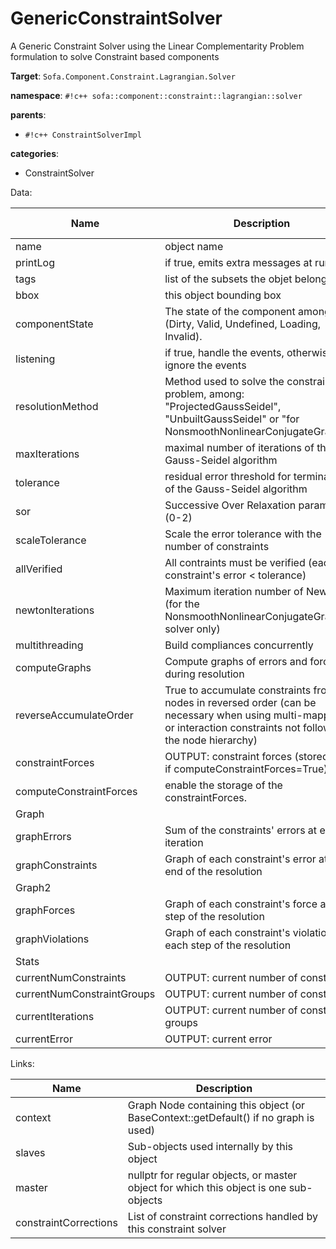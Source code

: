 # GenericConstraintSolver

A Generic Constraint Solver using the Linear Complementarity Problem formulation to solve Constraint based components


__Target__: `Sofa.Component.Constraint.Lagrangian.Solver`

__namespace__: `#!c++ sofa::component::constraint::lagrangian::solver`

__parents__: 

- `#!c++ ConstraintSolverImpl`

__categories__: 

- ConstraintSolver

Data: 

<table>
<thead>
    <tr>
        <th>Name</th>
        <th>Description</th>
        <th>Default value</th>
    </tr>
</thead>
<tbody>
	<tr>
		<td>name</td>
		<td>
object name
</td>
		<td>unnamed</td>
	</tr>
	<tr>
		<td>printLog</td>
		<td>
if true, emits extra messages at runtime.
</td>
		<td>0</td>
	</tr>
	<tr>
		<td>tags</td>
		<td>
list of the subsets the objet belongs to
</td>
		<td></td>
	</tr>
	<tr>
		<td>bbox</td>
		<td>
this object bounding box
</td>
		<td></td>
	</tr>
	<tr>
		<td>componentState</td>
		<td>
The state of the component among (Dirty, Valid, Undefined, Loading, Invalid).
</td>
		<td>Undefined</td>
	</tr>
	<tr>
		<td>listening</td>
		<td>
if true, handle the events, otherwise ignore the events
</td>
		<td>0</td>
	</tr>
	<tr>
		<td>resolutionMethod</td>
		<td>
Method used to solve the constraint problem, among: "ProjectedGaussSeidel", "UnbuiltGaussSeidel" or "for NonsmoothNonlinearConjugateGradient"
</td>
		<td></td>
	</tr>
	<tr>
		<td>maxIterations</td>
		<td>
maximal number of iterations of the Gauss-Seidel algorithm
</td>
		<td>1000</td>
	</tr>
	<tr>
		<td>tolerance</td>
		<td>
residual error threshold for termination of the Gauss-Seidel algorithm
</td>
		<td>0.001</td>
	</tr>
	<tr>
		<td>sor</td>
		<td>
Successive Over Relaxation parameter (0-2)
</td>
		<td>1</td>
	</tr>
	<tr>
		<td>scaleTolerance</td>
		<td>
Scale the error tolerance with the number of constraints
</td>
		<td>1</td>
	</tr>
	<tr>
		<td>allVerified</td>
		<td>
All contraints must be verified (each constraint's error &lt; tolerance)
</td>
		<td>0</td>
	</tr>
	<tr>
		<td>newtonIterations</td>
		<td>
Maximum iteration number of Newton (for the NonsmoothNonlinearConjugateGradient solver only)
</td>
		<td>100</td>
	</tr>
	<tr>
		<td>multithreading</td>
		<td>
Build compliances concurrently
</td>
		<td>0</td>
	</tr>
	<tr>
		<td>computeGraphs</td>
		<td>
Compute graphs of errors and forces during resolution
</td>
		<td>0</td>
	</tr>
	<tr>
		<td>reverseAccumulateOrder</td>
		<td>
True to accumulate constraints from nodes in reversed order (can be necessary when using multi-mappings or interaction constraints not following the node hierarchy)
</td>
		<td>0</td>
	</tr>
	<tr>
		<td>constraintForces</td>
		<td>
OUTPUT: constraint forces (stored only if computeConstraintForces=True)
</td>
		<td></td>
	</tr>
	<tr>
		<td>computeConstraintForces</td>
		<td>
enable the storage of the constraintForces.
</td>
		<td>0</td>
	</tr>
	<tr>
		<td colspan="3">Graph</td>
	</tr>
	<tr>
		<td>graphErrors</td>
		<td>
Sum of the constraints' errors at each iteration
</td>
		<td></td>
	</tr>
	<tr>
		<td>graphConstraints</td>
		<td>
Graph of each constraint's error at the end of the resolution
</td>
		<td></td>
	</tr>
	<tr>
		<td colspan="3">Graph2</td>
	</tr>
	<tr>
		<td>graphForces</td>
		<td>
Graph of each constraint's force at each step of the resolution
</td>
		<td></td>
	</tr>
	<tr>
		<td>graphViolations</td>
		<td>
Graph of each constraint's violation at each step of the resolution
</td>
		<td></td>
	</tr>
	<tr>
		<td colspan="3">Stats</td>
	</tr>
	<tr>
		<td>currentNumConstraints</td>
		<td>
OUTPUT: current number of constraints
</td>
		<td>0</td>
	</tr>
	<tr>
		<td>currentNumConstraintGroups</td>
		<td>
OUTPUT: current number of constraints
</td>
		<td>0</td>
	</tr>
	<tr>
		<td>currentIterations</td>
		<td>
OUTPUT: current number of constraint groups
</td>
		<td>0</td>
	</tr>
	<tr>
		<td>currentError</td>
		<td>
OUTPUT: current error
</td>
		<td>0</td>
	</tr>

</tbody>
</table>

Links: 

| Name | Description |
| ---- | ----------- |
|context|Graph Node containing this object (or BaseContext::getDefault() if no graph is used)|
|slaves|Sub-objects used internally by this object|
|master|nullptr for regular objects, or master object for which this object is one sub-objects|
|constraintCorrections|List of constraint corrections handled by this constraint solver|



